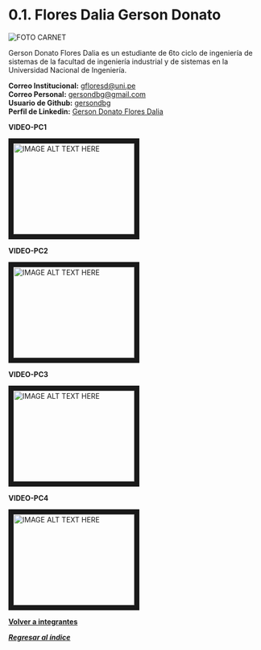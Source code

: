 # 0.1. Flores Dalia Gerson Donato

![FOTO CARNET](https://github.com/user-attachments/assets/c162c44e-72dc-46f1-a6cf-362d759d2c7b)

Gerson Donato Flores Dalia es un estudiante de 6to ciclo de ingeniería de sistemas de la facultad de ingeniería industrial y de sistemas en la Universidad Nacional de Ingeniería.

**Correo Institucional:** gfloresd@uni.pe\
**Correo Personal:** gersondbg@gmail.com\
**Usuario de Github:** [gersondbg](https://github.com/gersondbg)\
**Perfil de Linkedin:** [Gerson Donato Flores Dalia](https://www.linkedin.com/in/gerson-donato-flores-dalia/)

**VIDEO-PC1** 


<a href="http://www.youtube.com/watch?feature=player_embedded&v=kwfuDtuQrWU
" target="_blank"><img src="http://img.youtube.com/vi/kwfuDtuQrWU/0.jpg" 
alt="IMAGE ALT TEXT HERE" width="240" height="180" border="10" /></a>


**VIDEO-PC2** 


<a href="http://www.youtube.com/watch?feature=player_embedded&v=a2qeOB7Mpvs
" target="_blank"><img src="http://img.youtube.com/vi/a2qeOB7Mpvs/0.jpg" 
alt="IMAGE ALT TEXT HERE" width="240" height="180" border="10" /></a>


**VIDEO-PC3** 


<a href="http://www.youtube.com/watch?feature=player_embedded&v=xOqPs9NP8sg
" target="_blank"><img src="http://img.youtube.com/vi/xOqPs9NP8sg/0.jpg" 
alt="IMAGE ALT TEXT HERE" width="240" height="180" border="10" /></a>


**VIDEO-PC4** 


<a href="http://www.youtube.com/watch?feature=player_embedded&v=yLufBG8plnw
" target="_blank"><img src="http://img.youtube.com/vi/yLufBG8plnw/0.jpg" 
alt="IMAGE ALT TEXT HERE" width="240" height="180" border="10" /></a>

**[Volver a integrantes](../../0/0.md)**

***[Regresar al índice](../../README.md)***
